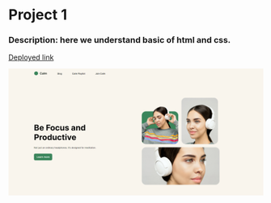 # Project 1
### Description: here we understand basic of html and css.

[Deployed link](https://siddharthrkdproject1.netlify.app/)

![output Webpage](output.png)
